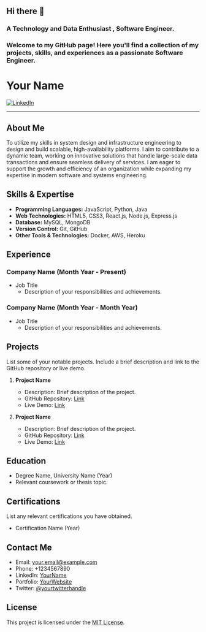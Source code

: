 ## Hi there 👋

### A Technology and Data Enthusiast , Software Engineer.
### Welcome to my GitHub page! Here you'll find a collection of my projects, skills, and experiences as a passionate Software Engineer.

# Your Name

[![LinkedIn](https://img.shields.io/badge/LinkedIn-YourName-blue)](https://www.linkedin.com/in/maheedhar-rao-govada-349986127/#/)

---

## About Me

To utilize my skills in system design and infrastructure engineering to design and build scalable,
high-availability platforms. I aim to contribute to a dynamic team, working on innovative solutions that handle
large-scale data transactions and ensure seamless delivery of services. I am eager to support the growth and
efficiency of an organization while expanding my expertise in modern software and systems engineering.

## Skills & Expertise

- **Programming Languages:** JavaScript, Python, Java
- **Web Technologies:** HTML5, CSS3, React.js, Node.js, Express.js
- **Database:** MySQL, MongoDB
- **Version Control:** Git, GitHub
- **Other Tools & Technologies:** Docker, AWS, Heroku

## Experience

### Company Name (Month Year - Present)

- Job Title
  - Description of your responsibilities and achievements.

### Company Name (Month Year - Month Year)

- Job Title
  - Description of your responsibilities and achievements.

## Projects

List some of your notable projects. Include a brief description and link to the GitHub repository or live demo.

1. **Project Name**
   - Description: Brief description of the project.
   - GitHub Repository: [Link](https://github.com/yourusername/project)
   - Live Demo: [Link](https://www.projectdemo.com)

2. **Project Name**
   - Description: Brief description of the project.
   - GitHub Repository: [Link](https://github.com/yourusername/project)
   - Live Demo: [Link](https://www.projectdemo.com)

## Education

- Degree Name, University Name (Year)
- Relevant coursework or thesis topic.

## Certifications

List any relevant certifications you have obtained.

- Certification Name (Year)

## Contact Me

- Email: your.email@example.com
- Phone: +1234567890
- LinkedIn: [YourName](https://www.linkedin.com/in/yourname)
- Portfolio: [YourWebsite](https://www.yourwebsite.com)
- Twitter: [@yourtwitterhandle](https://twitter.com/yourtwitterhandle)

## License

This project is licensed under the [MIT License](LICENSE).

